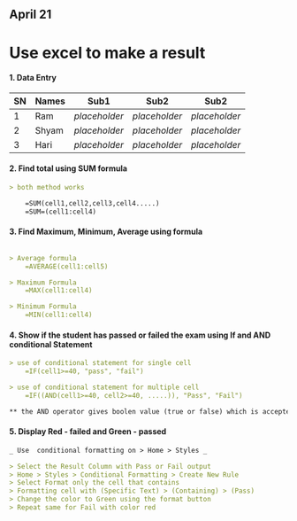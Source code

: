 ## April 21

# Use excel to make a result

#### 1. Data Entry

|SN   |Names   | Sub1  |Sub2   |Sub2   |
|---|---|---|---|---|
|1   | Ram  | *placeholder*   | *placeholder*  |  *placeholder* |
| 2  |  Shyam | *placeholder*  | *placeholder*  | *placeholder*  |
|  3 |  Hari | *placeholder*  | *placeholder*  |  *placeholder* |

#### 2. Find total using SUM formula 

``` md
> both method works

    =SUM(cell1,cell2,cell3,cell4.....) 
    =SUM=(cell1:cell4)
```

#### 3. Find Maximum, Minimum, Average using formula

```  md

> Average formula
    =AVERAGE(cell1:cell5)

> Maximum Formula 
    =MAX(cell1:cell4)

> Minimum Formula
    =MIN(cell1:cell4)

```

#### 4. Show if the student has passed or failed the exam using If and AND conditional Statement

``` md 
> use of conditional statement for single cell
    =IF(cell1>=40, "pass", "fail")

> use of conditional statement for multiple cell
    =IF((AND(cell1>=40, cell2>=40, .....)), "Pass", "Fail")

** the AND operator gives boolen value (true or false) which is accepted by IF Statement!  **

```

#### 5. Display Red - failed and Green - passed

``` md 
_ Use  conditional formatting on > Home > Styles _

> Select the Result Column with Pass or Fail output
> Home > Styles > Conditional Formatting > Create New Rule 
> Select Format only the cell that contains
> Formatting cell with (Specific Text) > (Containing) > (Pass)
> Change the color to Green using the format button
> Repeat same for Fail with color red
```


